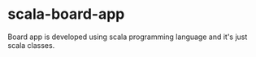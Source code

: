 # scala-board-app
Board app is developed using scala programming language and it's just scala classes.

